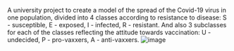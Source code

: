 A university project to create a model of the spread of the Covid-19 virus in one population, divided into 4 classes according to resistance to disease: S - susceptible, E - exposed, I - infected, R - resistant.
And also 3 subclasses for each of the classes reflecting the attitude towards vaccination: U - undecided, P - pro-vaxxers, A - anti-vaxxers.
![image](https://github.com/IvanEva/SEIR_private/assets/84867250/543add3f-7337-4074-a43d-858ccf451ffc)

